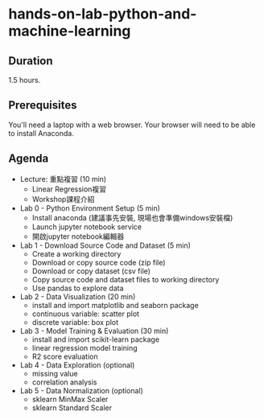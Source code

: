 # hands-on-lab-python-and-machine-learning


## Duration
1.5 hours.


## Prerequisites
You'll need a laptop with a web browser.  Your browser will need to be able to install Anaconda.  


## Agenda
- Lecture: 重點複習 (10 min)
    - Linear Regression複習
    - Workshop課程介紹
- Lab 0 - Python Environment Setup (5 min)
    - Install anaconda (建議事先安裝, 現場也會準備windows安裝檔)
    - Launch jupyter notebook service
    - 開啟jupyter notebook編輯器
- Lab 1 - Download Source Code and Dataset (5 min)
    - Create a working directory
    - Download or copy source code (zip file)
    - Download or copy dataset (csv file)
    - Copy source code and dataset files to working directory
    - Use pandas to explore data
- Lab 2 - Data Visualization (20 min)
    - install and import matplotlib and seaborn package
    - continuous variable: scatter plot
    - discrete variable: box plot
- Lab 3 - Model Training & Evaluation (30 min)
    - install and import scikit-learn package
    - linear regression model training
    - R2 score evaluation
- Lab 4 - Data Exploration (optional)
    - missing value
    - correlation analysis
- Lab 5 - Data Normalization (optional)
    - sklearn MinMax Scaler
    - sklearn Standard Scaler
